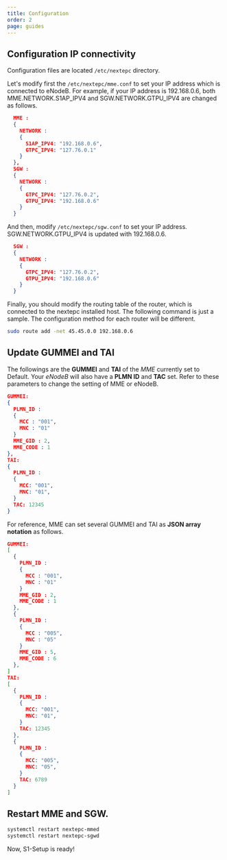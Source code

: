 ```yaml
---
title: Configuration
order: 2
page: guides
---
```


## Configuration IP connectivity

Configuration files are located `/etc/nextepc` directory. 

Let's modify first the `/etc/nextepc/mme.conf` to set your IP address which is connected to eNodeB. For example, if your IP address is 192.168.0.6, both MME.NETWORK.S1AP_IPV4 and SGW.NETWORK.GTPU_IPV4 are changed as follows.
```json
  MME :
  {
    NETWORK :
    {
      S1AP_IPV4: "192.168.0.6",
      GTPC_IPV4: "127.76.0.1"
    }
  },
  SGW :
  {
    NETWORK :
    {
      GTPC_IPV4: "127.76.0.2",
      GTPU_IPV4: "192.168.0.6"
    }
  }
```

And then, modify `/etc/nextepc/sgw.conf` to set your IP address. SGW.NETWORK.GTPU_IPV4 is updated with 192.168.0.6.
```json
  SGW :
  {
    NETWORK :
    {
      GTPC_IPV4: "127.76.0.2",
      GTPU_IPV4: "192.168.0.6"
    }
  }
```

Finally, you should modify the routing table of the router, which is connected to the nextepc installed host. The following command is just a sample. The configuration method for each router will be different.
```bash
sudo route add -net 45.45.0.0 192.168.0.6
```

## Update GUMMEI and TAI

The followings are the **GUMMEI** and **TAI** of the *MME* currently set to Default. Your *eNodeB* will also have a **PLMN ID** and **TAC** set. Refer to these parameters to change the setting of MME or eNodeB.

```json
GUMMEI:
{
  PLMN_ID : 
  {
    MCC : "001",
    MNC : "01"
  }
  MME_GID : 2,
  MME_CODE : 1
},
TAI:
{
  PLMN_ID :
  {
    MCC: "001",
    MNC: "01",
  }
  TAC: 12345
}
```

For reference, MME can set several GUMMEI and TAI as **JSON array notation** as follows.

```json
GUMMEI:
[
  {
    PLMN_ID : 
    {
      MCC : "001",
      MNC : "01"
    }
    MME_GID : 2,
    MME_CODE : 1
  },
  {
    PLMN_ID : 
    {
      MCC : "005",
      MNC : "05"
    }
    MME_GID : 5,
    MME_CODE : 6
  },
]
TAI:
[
  {
    PLMN_ID :
    {
      MCC: "001",
      MNC: "01",
    }
    TAC: 12345
  },
  {
    PLMN_ID :
    {
      MCC: "005",
      MNC: "05",
    }
    TAC: 6789
  }
]
```

## Restart MME and SGW.

```bash
systemctl restart nextepc-mmed
systemctl restart nextepc-sgwd
```

Now, S1-Setup is ready! 
